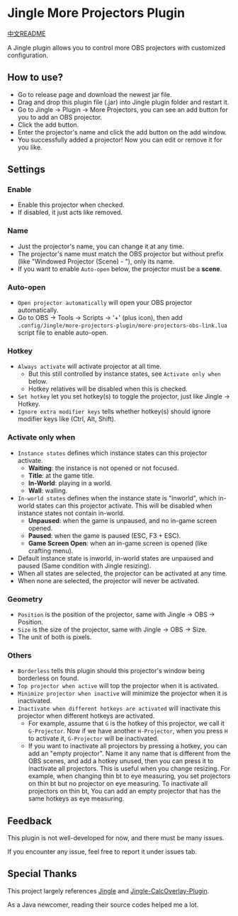 # Jingle More Projectors Plugin

[中文README](https://github.com/Naturean/Jingle-MoreProjectors-Plugin/blob/main/README_zh.md)

A Jingle plugin allows you to control more OBS projectors with customized configuration.

## How to use?

- Go to release page and download the newest jar file.
- Drag and drop this plugin file (.jar) into Jingle plugin folder and restart it.
- Go to Jingle -> Plugin -> More Projectors, you can see an add button for you to add an OBS projector.
- Click the add button.
- Enter the projector's name and click the add button on the add window.
- You successfully added a projector! Now you can edit or remove it for you like.

## Settings

### Enable

- Enable this projector when checked.
- If disabled, it just acts like removed.

### Name

- Just the projector's name, you can change it at any time.
- The projector's name must match the OBS projector but without prefix (like "Windowed Projector (Scene) - "), only its name.
- If you want to enable `Auto-open` below, the projector must be a **scene**.

### Auto-open

- `Open projector automatically` will open your OBS projector automatically.
- Go to OBS -> Tools -> Scripts -> '+' (plus icon), then add `.config/Jingle/more-projectors-plugin/more-projectors-obs-link.lua` script file to enable auto-open.

### Hotkey

- `Always activate` will activate projector at all time.
    - But this still controlled by instance states, see `Activate only when` below.
    - Hotkey relatives will be disabled when this is checked.
- `Set hotkey` let you set hotkey(s) to toggle the projector, just like Jingle -> Hotkey.
- `Ignore extra modifier keys` tells whether hotkey(s) should ignore modifier keys like (Ctrl, Alt, Shift).

### Activate only when

- `Instance states` defines which instance states can this projector activate.
    - **Waiting**: the instance is not opened or not focused.
    - **Title**: at the game title.
    - **In-World**: playing in a world.
    - **Wall**: walling.
- `In-world states` defines when the instance state is "inworld", which in-world states can this projector activate. This will be disabled when instance states not contain in-world.
    - **Unpaused**: when the game is unpaused, and no in-game screen opened.
    - **Paused**: when the game is paused (ESC, F3 + ESC).
    - **Game Screen Open**: when an in-game screen is opened (like crafting menu).
- Default instance state is inworld, in-world states are unpaused and paused (Same condition with Jingle resizing).
- When all states are selected, the projector can be activated at any time.
- When none are selected, the projector will never be activated.

### Geometry

- `Position` is the position of the projector, same with Jingle -> OBS -> Position.
- `Size` is the size of the projector, same with Jingle -> OBS -> Size.
- The unit of both is pixels.

### Others

- `Borderless` tells this plugin should this projector's window being borderless on found.
- `Top projector when active` will top the projector when it is activated.
- `Minimize projector when inactive` will minimize the projector when it is inactivated.
- `Inactivate when different hotkeys are activated` will inactivate this projector when different hotkeys are activated.
  - For example, assume that `G` is the hotkey of this projector, we call it `G-Projector`. Now if we have another `H-Projector`, when you press `H` to activate it, `G-Projector` will be inactivated.
  - If you want to inactivate all projectors by pressing a hotkey, you can add an "empty projector". Name it any name that is different from the OBS scenes, and add a hotkey unused, then you can press it to inactivate all projectors. This is useful when you change resizing. For example, when changing thin bt to eye measuring, you set projectors on thin bt but no projector on eye measuring. To inactivate all projectors on thin bt, You can add an empty projector that has the same hotkeys as eye measuring.

## Feedback

This plugin is not well-developed for now, and there must be many issues.

If you encounter any issue, feel free to report it under issues tab.

## Special Thanks

This project largely references [Jingle](https://github.com/DuncanRuns/Jingle) and [Jingle-CalcOverlay-Plugin](https://github.com/marin774/Jingle-CalcOverlay-Plugin).

As a Java newcomer, reading their source codes helped me a lot.